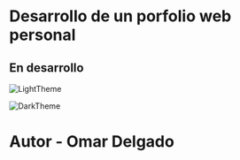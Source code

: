 # Desarrollo de un porfolio web personal 

## En desarrollo

![LightTheme](https://github.com/omardl/portfolio/assets/105445540/388b0972-df6d-4274-ad58-a5f67ebd6345)

![DarkTheme](https://github.com/omardl/portfolio/assets/105445540/83ebe30d-bdb0-4fb5-a3bf-cf64513ee27e)

# Autor - Omar Delgado
